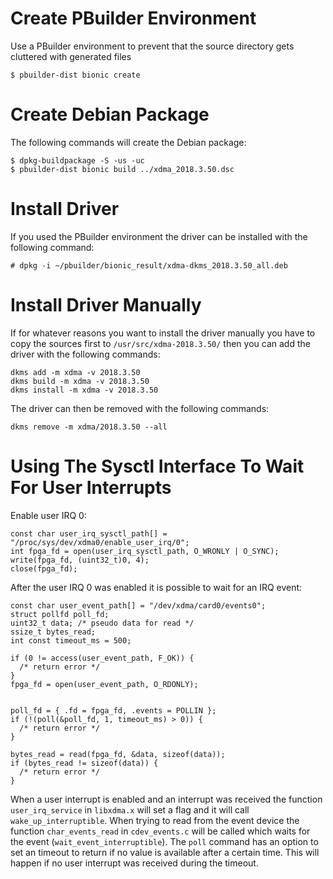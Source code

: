 # Create PBuilder Environment
Use a PBuilder environment to prevent that the source directory gets cluttered with generated files
```
$ pbuilder-dist bionic create
```

# Create Debian Package
The following commands will create the Debian package:
```
$ dpkg-buildpackage -S -us -uc
$ pbuilder-dist bionic build ../xdma_2018.3.50.dsc
```

# Install Driver
If you used the PBuilder environment the driver can be installed with the following command:
```
# dpkg -i ~/pbuilder/bionic_result/xdma-dkms_2018.3.50_all.deb
```

# Install Driver Manually
If for whatever reasons you want to install the driver manually you have to copy the sources first to `/usr/src/xdma-2018.3.50/` then you can add the driver with the following commands:
```
dkms add -m xdma -v 2018.3.50
dkms build -m xdma -v 2018.3.50
dkms install -m xdma -v 2018.3.50
```

The driver can then be removed with the following commands:
```
dkms remove -m xdma/2018.3.50 --all
```

# Using The Sysctl Interface To Wait For User Interrupts
Enable user IRQ 0:
```
const char user_irq_sysctl_path[] = "/proc/sys/dev/xdma0/enable_user_irq/0";
int fpga_fd = open(user_irq_sysctl_path, O_WRONLY | O_SYNC);
write(fpga_fd, (uint32_t)0, 4);
close(fpga_fd);
```

After the user IRQ 0 was enabled it is possible to wait for an IRQ event:
```
const char user_event_path[] = "/dev/xdma/card0/events0";
struct pollfd poll_fd;
uint32_t data; /* pseudo data for read */
ssize_t bytes_read;
int const timeout_ms = 500;

if (0 != access(user_event_path, F_OK)) {
  /* return error */
}
fpga_fd = open(user_event_path, O_RDONLY);


poll_fd = { .fd = fpga_fd, .events = POLLIN };
if (!(poll(&poll_fd, 1, timeout_ms) > 0)) {
  /* return error */
}

bytes_read = read(fpga_fd, &data, sizeof(data));
if (bytes_read != sizeof(data)) {
  /* return error */
}
```

When a user interrupt is enabled and an interrupt was received the function `user_irq_service` in `libxdma.x` will set a flag and it will call `wake_up_interruptible`. When trying to read from the event device the function `char_events_read` in `cdev_events.c` will be called which waits for the event (`wait_event_interruptible`). The `poll` command has an option to set an timeout to return if no value is available after a certain time. This will happen if no user interrupt was received during the timeout.
